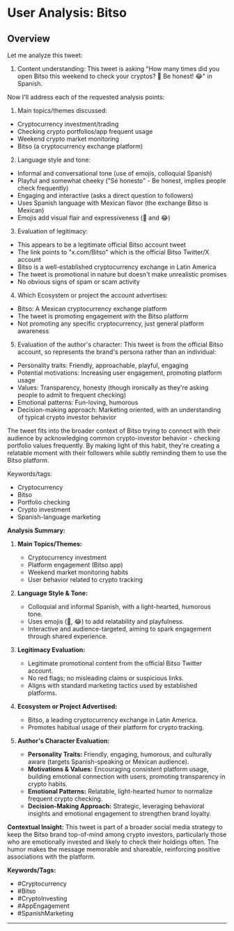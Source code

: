 # User Analysis: Bitso

## Overview

<think>
Let me analyze this tweet:

1. Content understanding:
This tweet is asking "How many times did you open Bitso this weekend to check your cryptos? 👀 Be honest! 😂" in Spanish.

Now I'll address each of the requested analysis points:

1. Main topics/themes discussed:
- Cryptocurrency investment/trading
- Checking crypto portfolios/app frequent usage
- Weekend crypto market monitoring
- Bitso (a cryptocurrency exchange platform)

2. Language style and tone:
- Informal and conversational tone (use of emojis, colloquial Spanish)
- Playful and somewhat cheeky ("Sé honesto" - Be honest, implies people check frequently)
- Engaging and interactive (asks a direct question to followers)
- Uses Spanish language with Mexican flavor (the exchange Bitso is Mexican)
- Emojis add visual flair and expressiveness (👀 and 😂)

3. Evaluation of legitimacy:
- This appears to be a legitimate official Bitso account tweet
- The link points to "x.com/Bitso" which is the official Bitso Twitter/X account
- Bitso is a well-established cryptocurrency exchange in Latin America
- The tweet is promotional in nature but doesn't make unrealistic promises
- No obvious signs of spam or scam activity

4. Which Ecosystem or project the account advertises:
- Bitso: A Mexican cryptocurrency exchange platform
- The tweet is promoting engagement with the Bitso platform
- Not promoting any specific cryptocurrency, just general platform awareness

5. Evaluation of the author's character:
This tweet is from the official Bitso account, so represents the brand's persona rather than an individual:
- Personality traits: Friendly, approachable, playful, engaging
- Potential motivations: Increasing user engagement, promoting platform usage
- Values: Transparency, honesty (though ironically as they're asking people to admit to frequent checking)
- Emotional patterns: Fun-loving, humorous
- Decision-making approach: Marketing oriented, with an understanding of typical crypto investor behavior

The tweet fits into the broader context of Bitso trying to connect with their audience by acknowledging common crypto-investor behavior - checking portfolio values frequently. By making light of this habit, they're creating a relatable moment with their followers while subtly reminding them to use the Bitso platform.

Keywords/tags:
- Cryptocurrency
- Bitso
- Portfolio checking
- Crypto investment
- Spanish-language marketing
</think>

**Analysis Summary:**

1. **Main Topics/Themes:**
   - Cryptocurrency investment
   - Platform engagement (Bitso app)
   - Weekend market monitoring habits
   - User behavior related to crypto tracking

2. **Language Style & Tone:**
   - Colloquial and informal Spanish, with a light-hearted, humorous tone.
   - Uses emojis (👀, 😂) to add relatability and playfulness.
   - Interactive and audience-targeted, aiming to spark engagement through shared experience.

3. **Legitimacy Evaluation:**
   - Legitimate promotional content from the official Bitso Twitter account.
   - No red flags; no misleading claims or suspicious links.
   - Aligns with standard marketing tactics used by established platforms.

4. **Ecosystem or Project Advertised:**
   - Bitso, a leading cryptocurrency exchange in Latin America.
   - Promotes habitual usage of their platform for crypto tracking.

5. **Author's Character Evaluation:**
   - **Personality Traits:** Friendly, engaging, humorous, and culturally aware (targets Spanish-speaking or Mexican audience).
   - **Motivations & Values:** Encouraging consistent platform usage, building emotional connection with users, promoting transparency in crypto habits.
   - **Emotional Patterns:** Relatable, light-hearted humor to normalize frequent crypto checking.
   - **Decision-Making Approach:** Strategic, leveraging behavioral insights and emotional engagement to strengthen brand loyalty.

**Contextual Insight:**
This tweet is part of a broader social media strategy to keep the Bitso brand top-of-mind among crypto investors, particularly those who are emotionally invested and likely to check their holdings often. The humor makes the message memorable and shareable, reinforcing positive associations with the platform.

**Keywords/Tags:**
- #Cryptocurrency
- #Bitso
- #CryptoInvesting
- #AppEngagement
- #SpanishMarketing
---
